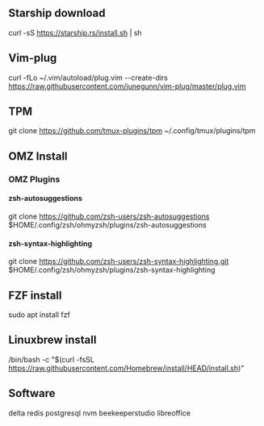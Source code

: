 ## Starship download
curl -sS https://starship.rs/install.sh | sh

## Vim-plug 
curl -fLo ~/.vim/autoload/plug.vim --create-dirs \
    https://raw.githubusercontent.com/junegunn/vim-plug/master/plug.vim

## TPM 
git clone https://github.com/tmux-plugins/tpm ~/.config/tmux/plugins/tpm

## OMZ Install
### OMZ Plugins
#### zsh-autosuggestions
git clone https://github.com/zsh-users/zsh-autosuggestions
$HOME/.config/zsh/ohmyzsh/plugins/zsh-autosuggestions

#### zsh-syntax-highlighting
git clone https://github.com/zsh-users/zsh-syntax-highlighting.git
$HOME/.config/zsh/ohmyzsh/plugins/zsh-syntax-highlighting

## FZF install
sudo apt install fzf

## Linuxbrew install
/bin/bash -c "$(curl -fsSL https://raw.githubusercontent.com/Homebrew/install/HEAD/install.sh)"

## Software 
delta 
redis 
postgresql
nvm 
beekeeperstudio
libreoffice

